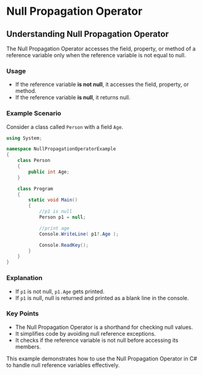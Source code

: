 
# Null Propagation Operator

## Understanding Null Propagation Operator
The Null Propagation Operator accesses the field, property, or method of a reference variable only when the reference variable is not equal to null.

### Usage
- If the reference variable **is not null**, it accesses the field, property, or method.
- If the reference variable **is null**, it returns null.

### Example Scenario
Consider a class called `Person` with a field `Age`.

```csharp
using System;

namespace NullPropagationOperatorExample
{
    class Person
    {
        public int Age;
    }

    class Program
    {
        static void Main()
        {
            //p1 is null
            Person p1 = null;

            //print age
            Console.WriteLine( p1?.Age );

            Console.ReadKey();
        }
    }
}
```

### Explanation
- If `p1` is not null, `p1.Age` gets printed.
- If `p1` is null, null is returned and printed as a blank line in the console.

### Key Points
- The Null Propagation Operator is a shorthand for checking null values.
- It simplifies code by avoiding null reference exceptions.
- It checks if the reference variable is not null before accessing its members.

This example demonstrates how to use the Null Propagation Operator in C# to handle null reference variables effectively.
